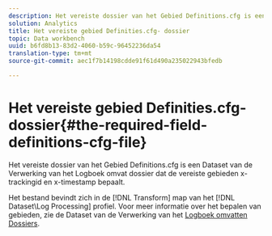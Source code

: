 ```yaml
---
description: Het vereiste dossier van het Gebied Definitions.cfg is een Dataset van de Verwerking van het Logboek omvat dossier dat de vereiste gebieden x-trackingid en x-timestamp bepaalt.
solution: Analytics
title: Het vereiste gebied Definities.cfg- dossier
topic: Data workbench
uuid: b6fd8b13-83d2-4060-b59c-96452236da54
translation-type: tm+mt
source-git-commit: aec1f7b14198cdde91f61d490a235022943bfedb

---
```



# Het vereiste gebied Definities.cfg- dossier{#the-required-field-definitions-cfg-file}

Het vereiste dossier van het Gebied Definitions.cfg is een Dataset van de Verwerking van het Logboek omvat dossier dat de vereiste gebieden x-trackingid en x-timestamp bepaalt.

Het bestand bevindt zich in de [!DNL Transform] map van het [!DNL Dataset\Log Processing] profiel. Voor meer informatie over het bepalen van gebieden, zie de Dataset van de Verwerking van het [Logboek omvatten Dossiers](../../../../home/c-dataset-const-proc/c-dataset-inc-files/c-types-dataset-inc-files/c-log-proc-dataset-inc-files/c-log-proc-dataset-inc-files.md#concept-999475a22519432e98844622ca95b6ab).
